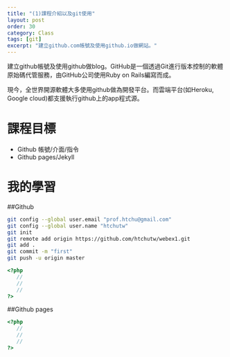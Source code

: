 ```yaml
---
title: "(1)課程介紹以及git使用"
layout: post
order: 30
category: Class
tags: [git]
excerpt: "建立github.com帳號及使用github.io做網站。"
---
```


建立github帳號及使用github做blog。GitHub是一個透過Git進行版本控制的軟體原始碼代管服務，由GitHub公司使用Ruby on Rails編寫而成。

現今，全世界開源軟體大多使用github做為開發平台。而雲端平台(如Heroku, Google cloud)都支援執行github上的app程式源。

# 課程目標
- Github 帳號/介面/指令
- Github pages/Jekyll

# 我的學習

##Github

```sh
git config --global user.email "prof.htchu@gmail.com"
git config --global user.name "htchutw"
git init
git remote add origin https://github.com/htchutw/webex1.git
git add .
git commit -m "first"
git push -u origin master
```

```php
<?php
   //
   //
   //
?>
```
##Github pages

```php
<?php
   //
   //
   //
?>
```


[1]: https://github.com/        "GitHub"
[2]: https://pages.github.com/  "GitHub Pages"
[3]: https://jekyllrb.com/      "Jekyll"
[4]: http://markdown.tw         "Markdown文件"
[5]: http://dillinger.io/       "Dillinger"








